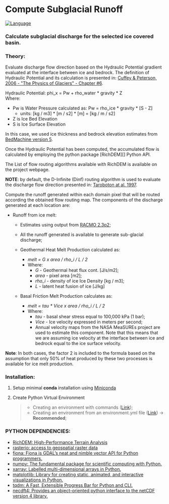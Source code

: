 # Compute Subglacial Runoff 

[![Language][]][1]

### Calculate subglacial discharge for the selected ice covered basin.

### Theory:
Evaluate discharge flow direction based on the Hydraulic Potential gradient evaluated at the interface between ice and bedrock. The definition of Hydraulic Potential and its calculation is presented in:
[Cuffey & Peterson, 2006 - "The Physics of Glaciers" - Chapter #6][].

Hydraulic Potential: phi_x = Pw + rho_water * gravity * Z   
Where:  
- Pw is Water Pressure calculated as: Pw = rho_ice * gravity * [S - Z]
  - units: [kg / m3] * [m / s2] * [m] = [kg / m / s2] 
- Z is Ice Bed Elevation
- S is Ice Surface Elevation

In this case, we used ice thickness and bedrock elevation estimates from [BedMachine version 5][].

Once the Hydraulic Potential has been computed, the accumulated flow is calculated by employing the python package [RichDEM][] Python API.

The List of flow routing algorithms available with RichDEM is available on the project webpage.

**NOTE**: by default, the D-Infinite (Dinf) routing algorithm is used to evaluate the discharge flow direction presented in:
        [Taroboton at al. 1997][].


Compute the runoff generated within each domain pixel that will be routed according the obtained flow routing map. The components of the discharge generated at each location are:

- Runoff from ice melt:
  - Estimates using output from [RACMO 2.3p2][];
  - All the runoff generated is available to generate sub-glacial discharge;

  - Geothermal Heat Melt Production calculated as:
    - *melt = G x area / rho_i / L / 2*
    - Where:
      - *G* - Geothermal heat flux cont. [J/s/m2];
      - *area* - pixel area [m2];
      - *rho_i* - density of ice Ice Density [kg / m3];
      - *L* - latent heat fusion of ice [J/kg]

  - Basal Friction Melt Production calculates as:
    - *melt = tau * Vice x area / rho_i / L / 2*
    - Where:
      - *tau* - basal shear stress equal to 100,000 kPa (1 bar);
      - *Vice* - Ice velocity expressed in meters per second;
      - Annual velocity maps from the NASA MeaSUREs project are used to estimate this component. Note that this means that we are assuming ice velocity at the interface between ice and bedrock equal to the ice surface velocity.

**Note**: In both cases, the factor 2 is included to the formula based on the assumption that only 50% of heat produced by these two processes is available for ice melt production.

### Installation:

1. Setup minimal **conda** installation using [Miniconda][]

2. Create Python Virtual Environment

    > -   Creating an environment with commands ([Link][]);
    > -   Creating an environment from an environment.yml file
    >     ([Link][2])  -> **Recommended**;


### PYTHON DEPENDENCIES:
- [RichDEM: High-Performance Terrain Analysis][]
- [rasterio: access to geospatial raster data][]
- [fiona: Fiona is GDAL’s neat and nimble vector API for Python programmers.][]
- [numpy: The fundamental package for scientific computing with Python.][]
- [xarray: Labelled multi-dimensional arrays in Python.][]
- [matplotlib: Library for creating static, animated, and interactive visualizations in Python.][]
- [tqdm: A Fast, Extensible Progress Bar for Python and CLI.][]
- [necdft4: Provides an object-oriented python interface to the netCDF version 4 library.][]

[Language]: https://img.shields.io/badge/python%20-3.7%2B-brightgreen
[1]: ..%20image::%20https://www.python.org/
[Miniconda]: https://docs.conda.io/en/latest/miniconda.html
[Link]: https://docs.conda.io/projects/conda/en/latest/user-guide/tasks/manage-environments.html#creating-an-environment-with-commands
[2]: https://docs.conda.io/projects/conda/en/latest/user-guide/tasks/manage-environments.html#creating-an-environment-from-an-environment-yml-file

[RichDEM:  High-Performance Terrain Analysis]:https://richdem.readthedocs.io/en/latest/python_api.html
[xarray: Labelled multi-dimensional arrays in Python.]:https://docs.xarray.dev
[rasterio: access to geospatial raster data]:https://rasterio.readthedocs.io/en/latest/
[matplotlib: Library for creating static, animated, and interactive visualizations in Python.]:https://matplotlib.org
[tqdm: A Fast, Extensible Progress Bar for Python and CLI.]: https://github.com/tqdm/tqdm
[necdft4: Provides an object-oriented python interface to the netCDF version 4 library.]:https://pypi.org/project/netCDF4/
[fiona: Fiona is GDAL’s neat and nimble vector API for Python programmers.]:https://fiona.readthedocs.io/en/latest/
[numpy: The fundamental package for scientific computing with Python.]:https://numpy.org

[Cuffey & Peterson, 2006 - "The Physics of Glaciers" - Chapter #6]:https://www.elsevier.com/books/the-physics-of-glaciers/cuffey/978-0-12-369461-4
[BedMachine version 5]:https://nsidc.org/data/idbmg4/versions/5
[Taroboton at al. 1997]:https://agupubs.onlinelibrary.wiley.com/doi/abs/10.1029/96WR03137
[RACMO 2.3p2]:https://www.science.org/doi/10.1126/sciadv.aaw0123